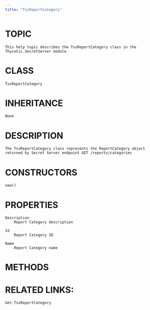 ```yaml
---
title: "TssReportCategory"
---
```


# TOPIC
    This help topic describes the TssReportCategory class in the Thycotic.SecretServer module

# CLASS
    TssReportCategory

# INHERITANCE
    None

# DESCRIPTION
    The TssReportCategory class represents the ReportCategory object returned by Secret Server endpoint GET /reports/categories

# CONSTRUCTORS
    new()

# PROPERTIES
    Description
        Report Category description

    Id
        Report Category ID

    Name
        Report Category name

# METHODS

# RELATED LINKS:
    Get-TssReportCategory